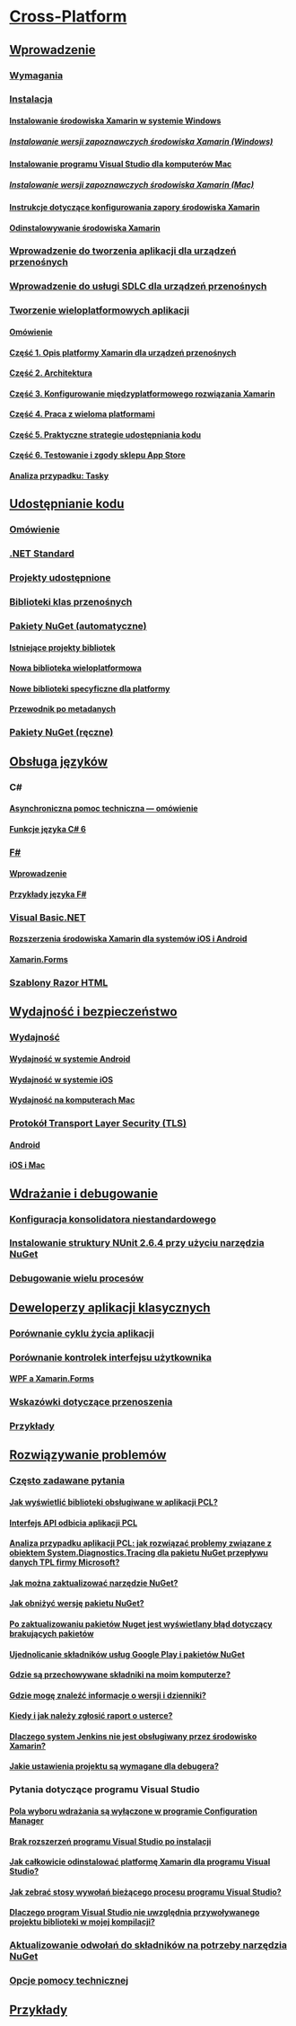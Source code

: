 # [Cross-Platform](index.yml)
## [Wprowadzenie](get-started/index.md)
### [Wymagania](get-started/requirements.md)
### [Instalacja](get-started/installation/index.md)
#### [Instalowanie środowiska Xamarin w systemie Windows](get-started/installation/windows.md)
##### [Instalowanie wersji zapoznawczych środowiska Xamarin (Windows)](get-started/installation/windows-preview.md)
#### [Instalowanie programu Visual Studio dla komputerów Mac](/visualstudio/mac/installation/)
##### [Instalowanie wersji zapoznawczych środowiska Xamarin (Mac)](/visualstudio/mac/update/)
#### [Instrukcje dotyczące konfigurowania zapory środowiska Xamarin](get-started/installation/firewall.md)
#### [Odinstalowywanie środowiska Xamarin](get-started/installation/uninstalling-xamarin.md)
### [Wprowadzenie do tworzenia aplikacji dla urządzeń przenośnych](get-started/introduction-to-mobile-development.md)
### [Wprowadzenie do usługi SDLC dla urządzeń przenośnych](get-started/introduction-to-mobile-sdlc.md)

### [Tworzenie wieloplatformowych aplikacji](app-fundamentals/building-cross-platform-applications/index.md)
#### [Omówienie](app-fundamentals/building-cross-platform-applications/overview.md)
#### [Część 1. Opis platformy Xamarin dla urządzeń przenośnych](app-fundamentals/building-cross-platform-applications/understanding-the-xamarin-mobile-platform.md)
#### [Część 2. Architektura](app-fundamentals/building-cross-platform-applications/architecture.md)
#### [Część 3. Konfigurowanie międzyplatformowego rozwiązania Xamarin](app-fundamentals/building-cross-platform-applications/setting-up-a-xamarin-cross-platform-solution.md)
#### [Część 4. Praca z wieloma platformami](app-fundamentals/building-cross-platform-applications/platform-divergence-abstraction-divergent-implementation.md)
#### [Część 5. Praktyczne strategie udostępniania kodu](app-fundamentals/building-cross-platform-applications/practical-code-sharing-strategies.md)
#### [Część 6. Testowanie i zgody sklepu App Store](app-fundamentals/building-cross-platform-applications/testing-and-app-store-approvals.md)
#### [Analiza przypadku: Tasky](app-fundamentals/building-cross-platform-applications/case-study-tasky.md)

## [Udostępnianie kodu](app-fundamentals/index.md)
### [Omówienie](app-fundamentals/code-sharing.md)
### [.NET Standard](app-fundamentals/net-standard.md)
### [Projekty udostępnione](app-fundamentals/shared-projects.md)
### [Biblioteki klas przenośnych](app-fundamentals/pcl.md)
### [Pakiety NuGet (automatyczne)](app-fundamentals/nuget-multiplatform-libraries/index.md)
#### [Istniejące projekty bibliotek](app-fundamentals/nuget-multiplatform-libraries/existing-library.md)
#### [Nowa biblioteka wieloplatformowa](app-fundamentals/nuget-multiplatform-libraries/single-codebase.md)
#### [Nowe biblioteki specyficzne dla platformy](app-fundamentals/nuget-multiplatform-libraries/platform-specific.md)
#### [Przewodnik po metadanych](app-fundamentals/nuget-multiplatform-libraries/metadata.md)
### [Pakiety NuGet (ręczne)](app-fundamentals/nuget-manual.md)

## [Obsługa języków](platform/index.md)

### C#
#### [Asynchroniczna pomoc techniczna — omówienie](platform/async.md)
#### [Funkcje języka C# 6](platform/csharp-six.md)
### [F#](platform/fsharp/index.md)
#### [Wprowadzenie](platform/fsharp/overview.md)
#### [Przykłady języka F#](platform/fsharp/samples.md)
### [Visual Basic.NET](platform/visual-basic/index.md)
#### [Rozszerzenia środowiska Xamarin dla systemów iOS i Android](platform/visual-basic/native-apps.md)
#### [Xamarin.Forms](platform/visual-basic/xamarin-forms.md)
### [Szablony Razor HTML](platform/razor-html-templates/index.md)

## [Wydajność i bezpieczeństwo](deploy-test/performance.md)
### [Wydajność](deploy-test/memory-perf-best-practices.md)
#### [Wydajność w systemie Android](~/android/deploy-test/performance.md?context=xamarin/cross-platform)
#### [Wydajność w systemie iOS](~/ios/deploy-test/performance.md?context=xamarin/cross-platform)
#### [Wydajność na komputerach Mac](~/mac/deploy-test/performance.md?context=xamarin/cross-platform)
### [Protokół Transport Layer Security (TLS)](app-fundamentals/transport-layer-security.md)
#### [Android](~/android/app-fundamentals/http-stack.md?context=xamarin/cross-platform)
#### [iOS i Mac](~/cross-platform/macios/http-stack.md?context=xamarin/cross-platform)
## [Wdrażanie i debugowanie](deploy-test/index.md)
### [Konfiguracja konsolidatora niestandardowego](deploy-test/linker.md)
### [Instalowanie struktury NUnit 2.6.4 przy użyciu narzędzia NuGet](deploy-test/installing-nunit-using-nuget.md)
### [Debugowanie wielu procesów](deploy-test/multi-process-debugging.md)

## [Deweloperzy aplikacji klasycznych](desktop/index.md)
### [Porównanie cyklu życia aplikacji](desktop/lifecycle.md)
### [Porównanie kontrolek interfejsu użytkownika](desktop/controls/index.md)
#### [WPF a Xamarin.Forms](desktop/controls/wpf.md)
### [Wskazówki dotyczące przenoszenia](desktop/porting.md)
### [Przykłady](desktop/samples.md)

## [Rozwiązywanie problemów](troubleshooting/index.md)
### [Często zadawane pytania](troubleshooting/questions/index.md)
#### [Jak wyświetlić biblioteki obsługiwane w aplikacji PCL?](troubleshooting/questions/pcl-support-libraries.md)
#### [Interfejs API odbicia aplikacji PCL](troubleshooting/questions/pcl-reflection.md)
#### [Analiza przypadku aplikacji PCL: jak rozwiązać problemy związane z obiektem System.Diagnostics.Tracing dla pakietu NuGet przepływu danych TPL firmy Microsoft?](troubleshooting/questions/pcl-case-study.md)
#### [Jak można zaktualizować narzędzie NuGet?](troubleshooting/questions/nuget-update.md)
#### [Jak obniżyć wersję pakietu NuGet?](troubleshooting/questions/nuget-package-downgrade.md)
#### [Po zaktualizowaniu pakietów Nuget jest wyświetlany błąd dotyczący brakujących pakietów](troubleshooting/questions/nuget-packages-missing.md)
#### [Ujednolicanie składników usług Google Play i pakietów NuGet](troubleshooting/questions/gps-components-nuget.md)
#### [Gdzie są przechowywane składniki na moim komputerze?](troubleshooting/questions/component-storage.md)
#### [Gdzie mogę znaleźć informacje o wersji i dzienniki?](troubleshooting/questions/version-logs.md)
#### [Kiedy i jak należy zgłosić raport o usterce?](troubleshooting/questions/howto-file-bug.md)
#### [Dlaczego system Jenkins nie jest obsługiwany przez środowisko Xamarin?](troubleshooting/questions/xamarin-jenkins.md)
#### [Jakie ustawienia projektu są wymagane dla debugera?](troubleshooting/questions/debugger-settings.md)

### Pytania dotyczące programu Visual Studio
#### [Pola wyboru wdrażania są wyłączone w programie Configuration Manager](troubleshooting/questions/deploy-checkboxes.md)
#### [Brak rozszerzeń programu Visual Studio po instalacji](troubleshooting/questions/missing-vs-extensions.md)
#### [Jak całkowicie odinstalować platformę Xamarin dla programu Visual Studio?](troubleshooting/questions/uninstall-xamarin-vs.md)
#### [Jak zebrać stosy wywołań bieżącego procesu programu Visual Studio?](troubleshooting/questions/vs-callstack.md)
#### [Dlaczego program Visual Studio nie uwzględnia przywoływanego projektu biblioteki w mojej kompilacji?](troubleshooting/questions/vs-config-manager.md)

### [Aktualizowanie odwołań do składników na potrzeby narzędzia NuGet](troubleshooting/component-nuget.md)
### [Opcje pomocy technicznej](troubleshooting/support-options.md)
## [Przykłady](samples/index.yml)
